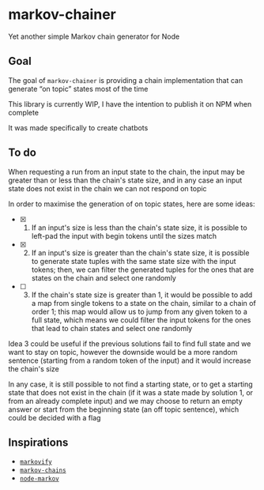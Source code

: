 # markov-chainer

Yet another simple Markov chain generator for Node

## Goal

The goal of `markov-chainer` is providing a chain implementation that can generate “on topic” states most of the time

This library is currently WIP, I have the intention to publish it on NPM when complete

It was made specifically to create chatbots

## To do

When requesting a run from an input state to the chain, the input may be greater than or less than the chain's state size, and in any case an input state does not exist in the chain we can not respond on topic

In order to maximise the generation of on topic states, here are some ideas:

- [x] 1. If an input's size is less than the chain's state size, it is possible to left-pad the input with begin tokens until the sizes match
- [x] 2. If an input's size is greater than the chain's state size, it is possible to generate state tuples with the same state size with the input tokens; then, we can filter the generated tuples for the ones that are states on the chain and select one randomly
- [ ] 3. If the chain's state size is greater than 1, it would be possible to add a map from single tokens to a state on the chain, similar to a chain of order 1; this map would allow us to jump from any given token to a full state, which means we could filter the input tokens for the ones that lead to chain states and select one randomly

Idea 3 could be useful if the previous solutions fail to find full state and we want to stay on topic, however the downside would be a more random sentence (starting from a random token of the input) and it would increase the chain's size

In any case, it is still possible to not find a starting state, or to get a starting state that does not exist in the chain (if it was a state made by solution 1, or from an already complete input) and we may choose to return an empty answer or start from the beginning state (an off topic sentence), which could be decided with a flag

## Inspirations

- [`markovify`](https://github.com/jsvine/markovify)
- [`markov-chains`](https://github.com/bdchauvette/markov-chains)
- [`node-markov`](https://github.com/substack/node-markov)

